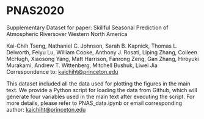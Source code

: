 # PNAS2020
Supplementary Dataset for paper: Skillful Seasonal Prediction of Atmospheric Riversover Western North America

Kai-Chih Tseng, Nathaniel C. Johnson, Sarah B. Kapnick, Thomas L. Delworth, Feiyu Lu, William Cooke, Anthony J. Rosati, Liping Zhang, Colleen McHugh, Xiaosong Yang, Matt Harrison, Fanrong Zeng, Gan Zhang, Hiroyuki Murakami, Andrew T. Wittenberg, Mitchell Bushuk, Liwei Jia
Correspondence to: kaichiht@princeton.edu 

This dataset included all the data used for plotting the figures in the main text. We provide a Python script for loading the data from Github, which will generate four variables used in the main text after executing the script. For more details, please refer to PNAS_data.ipynb or email corresponding author: kaichiht@princeton.edu    
